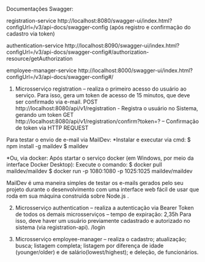 Documentações Swagger:

registration-service
http://localhost:8080/swagger-ui/index.html?configUrl=/v3/api-docs/swagger-config 
(após registro e confirmação do cadastro via token)

authentication-service
http://localhost:8090/swagger-ui/index.html?configUrl=/v3/api-docs/swagger-config#/authorization-resource/getAuthorization

employee-manager-service
http://localhost:8000/swagger-ui/index.html?configUrl=/v3/api-docs/swagger-config#/

1.	Microsserviço registration – realiza o primeiro acesso do usuário ao serviço. Para isso, gera um token de acesso de 15 minutos, que deve ser confirmado via e-mail.
POST http://localhost:8080/api/v1/registration - Registra o usuário no Sistema, gerando um token
GET http://localhost:8080/api/v1/registration/confirm?token=? – Confirmação de token via HTTP REQUEST

Para testar o envio de e-mail via MailDev:
*Instalar e executar via cmd:
$ npm install -g maildev
$ maildev

*Ou, via docker:
Após startar o serviço docker (em Windows, por meio da interface Docker Desktop):
Execute o comando:
$ docker pull maildev/maildev
$ docker run -p 1080:1080 -p 1025:1025 maildev/maildev

MailDev é uma maneira simples de testar os e-mails gerados pelo seu projeto durante o desenvolvimento com uma interface web fácil de usar que roda em sua máquina construída sobre Node.js .

2.  Microsserviço authentication – realiza a autenticação via Bearer Token de todos os demais microsserviços – tempo de expiração: 2,35h 
Para isso, deve haver um usuário previamente cadastrado e autorizado no sistema (via registration-api).
<host-name>/login

3.	Microsserviço employee-manager – realiza o cadastro; atualização; busca; listagem completa; listagem por diferença de idade (younger/older) e de salário(lowest/highest); e deleção, de funcionários. 

